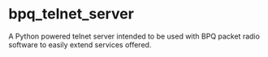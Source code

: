 # bpq_telnet_server
A Python powered telnet server intended to be used with BPQ packet radio software to easily extend services offered.
